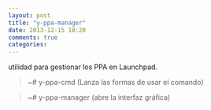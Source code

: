 ```yaml
---
layout: post
title: "y-ppa-manager"
date: 2013-12-15 18:20
comments: true
categories: 
---
```

utilidad para gestionar los PPA en Launchpad.

>~# y-ppa-cmd (Lanza las formas de usar el comando)

>~# y-ppa-manager (abre la interfaz gráfica)

